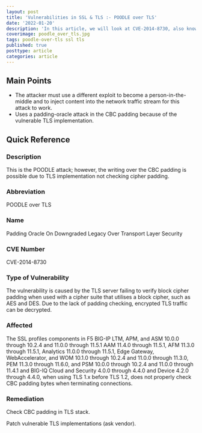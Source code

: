 ```yaml
---
layout: post
title: 'Vulnerabilities in SSL & TLS :- POODLE over TLS'
date: '2022-01-20'
description: 'In this article, we will look at CVE-2014-8730, also known as the Padding Oracle On Downgraded Legacy Over Transport Layer Security (POODLE over TLS) vulnerability. The vulnerability is caused by a TLS server failing to verify the block cipher padding when used with a cipher suite utilising a block cipher, such as AES and DES. Due to the lack of padding checking, encrypted TLS traffic can be decrypted.'
coverimage: poodle_over_tls.jpg
tags: poodle-over-tls ssl tls
published: true
posttype: article
categories: article
---
```

## Main Points

- The attacker must use a different exploit to become a person-in-the-middle and to inject content into the network traffic stream for this attack to work.
- Uses a padding-oracle attack in the CBC padding because of the vulnerable TLS implementation.

## Quick Reference

### Description

This is the POODLE attack; however, the writing over the CBC padding is possible due to TLS implementation not checking cipher padding. 

### Abbreviation

POODLE over TLS 

### Name

Padding Oracle On Downgraded Legacy Over Transport Layer Security

### CVE Number

CVE-2014-8730

### Type of Vulnerability

The vulnerability is caused by the TLS server failing to verify block cipher padding when used with a cipher suite that utilises a block cipher, such as AES and DES. Due to the lack of padding checking, encrypted TLS traffic can be decrypted.

### Affected

The SSL profiles components in F5 BIG-IP LTM, APM, and ASM 10.0.0 through 10.2.4 and 11.0.0 through 11.5.1
AAM 11.4.0 through 11.5.1, AFM 11.3.0 through 11.5.1, Analytics 11.0.0 through 11.5.1, Edge Gateway, WebAccelerator, and WOM 10.1.0 through 10.2.4 and 11.0.0 through 11.3.0, PEM 11.3.0 through 11.6.0, and PSM 10.0.0 through 10.2.4 and 11.0.0 through 11.4.1 and BIG-IQ Cloud and Security 4.0.0 through 4.4.0 and Device 4.2.0 through 4.4.0, when using TLS 1.x before TLS 1.2, does not properly check CBC padding bytes when terminating connections.

### Remediation

Check CBC padding in TLS stack. 

Patch vulnerable TLS implementations (ask vendor).